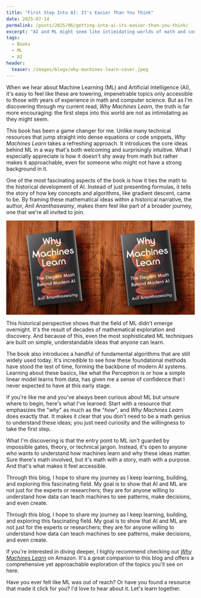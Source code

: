 ```yaml
---
title: "First Step Into AI: It's Easier Than You Think"
date: 2025-07-14
permalink: /posts/2025/06/getting-into-ai-its-easier-than-you-think/
excerpt: "AI and ML might seem like intimidating worlds of math and code, but they’re far more accessible than most realize. *Why Machines Learn* demystifies the basics, showing that even the most advanced algorithms build on surprisingly simple ideas. Curious how machines learn? Start here!"
tags:
  - Books
  - ML
  - AI
header:
  teaser: /images/blogs/why-machines-learn-cover.jpeg
---
```


When we hear about Machine Learning (ML) and Artificial Intelligence (AI), it's easy to feel like these are towering, impenetrable topics only accessible to those with years of experience in math and computer science. But as I'm discovering through my current read, *Why Machines Learn*, the truth is far more encouraging: the first steps into this world are not as intimidating as they might seem.

This book has been a game changer for me. Unlike many technical resources that jump straight into dense equations or code snippets, *Why Machines Learn* takes a refreshing approach. It introduces the core ideas behind ML in a way that's both welcoming and surprisingly intuitive. What I especially appreciate is how it doesn't shy away from math but rather makes it approachable, even for someone who might not have a strong background in it.

One of the most fascinating aspects of the book is how it ties the math to the historical development of AI. Instead of just presenting formulas, it tells the story of how key concepts and algorithms, like gradient descent, came to be. By framing these mathematical ideas within a historical narrative, the author, *Anil Ananthaswamy*, makes them feel like part of a broader journey, one that we're all invited to join.

<img src="/images/blogs/why-machines-learn-double-cover.jpeg" alt="Why Machines Learn" width="700" style="display: block; margin: auto;">

This historical perspective shows that the field of ML didn't emerge overnight. It's the result of decades of mathematical exploration and discovery. And because of this, even the most sophisticated ML techniques are built on simple, understandable ideas that anyone can learn.

The book also introduces a handful of fundamental algorithms that are still widely used today. It's incredible to see how these foundational methods have stood the test of time, forming the backbone of modern AI systems. Learning about these basics, like what the Perceptron is or how a simple linear model learns from data, has given me a sense of confidence that I never expected to have at this early stage.

If you're like me and you've always been curious about ML but unsure where to begin, here's what I've learned: Start with a resource that emphasizes the "*why*" as much as the "*how*", and *Why Machines Learn* does exactly that. It makes it clear that you don't need to be a math genius to understand these ideas; you just need curiosity and the willingness to take the first step.

What I'm discovering is that the entry point to ML isn't guarded by impossible gates, theory, or technical jargon. Instead, it's open to anyone who wants to understand how machines learn and why these ideas matter. Sure there's math involved, but it's math with a story, math with a purpose. And that's what makes it feel accessible.

Through this blog, I hope to share my journey as I keep learning, building, and exploring this fascinating field. My goal is to show that AI and ML are not just for the experts or researchers; they are for anyone willing to understand how data can teach machines to see patterns, make decisions, and even create.


Through this blog, I hope to share my journey as I keep learning, building, and exploring this fascinating field. My goal is to show that AI and ML are not just for the experts or researchers; they are for anyone willing to understand how data can teach machines to see patterns, make decisions, and even create.

If you're interested in diving deeper, I highly recommend checking out <a href="https://www.amazon.com/Why-Machines-Learn-Elegant-Behind/dp/0593185749" target="_blank"><em>Why Machines Learn</em></a> on Amazon. It's a great companion to this blog and offers a comprehensive yet approachable exploration of the topics you'll see on here.

Have you ever felt like ML was out of reach? Or have you found a resource that made it click for you? I'd love to hear about it. Let's learn together.